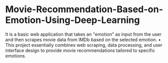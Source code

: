 # Movie-Recommendation-Based-on-Emotion-Using-Deep-Learning
It is a basic web application that takes an "emotion" as input from the user and then scrapes movie  data from IMDb based on the selected emotion.  • This project essentially combines web scraping, data processing, and user interface design to provide  movie recommendations tailored to specific emotions. 
